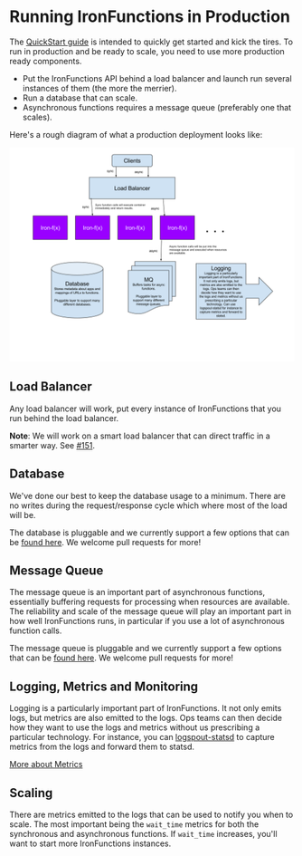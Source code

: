 # Running IronFunctions in Production

The [QuickStart guide](/README.md) is intended to quickly get started and kick the tires. To run in production and be ready to scale, you need
to use more production ready components.

* Put the IronFunctions API behind a load balancer and launch run several instances of them (the more the merrier).
* Run a database that can scale.
* Asynchronous functions requires a message queue (preferably one that scales).

Here's a rough diagram of what a production deployment looks like:

![IronFunctions Architecture Diagram](/docs/assets/architecture.svg)

## Load Balancer

Any load balancer will work, put every instance of IronFunctions that you run behind the load balancer.

**Note**: We will work on a smart load balancer that can direct traffic in a smarter way. See [#151](https://github.com/iron-io/functions/issues/151).

## Database

We've done our best to keep the database usage to a minimum. There are no writes during the request/response cycle which where most of the load will be.

The database is pluggable and we currently support a few options that can be [found here](/docs/databases/). We welcome pull requests for more!

## Message Queue

The message queue is an important part of asynchronous functions, essentially buffering requests for processing when resources are available. The reliability and scale of the message queue will play an important part
in how well IronFunctions runs, in particular if you use a lot of asynchronous function calls.

The message queue is pluggable and we currently support a few options that can be [found here](/docs/mqs/). We welcome pull requests for more!

## Logging, Metrics and Monitoring

Logging is a particularly important part of IronFunctions. It not only emits logs, but metrics are also emitted to the logs. Ops teams can then decide how they want
to use the logs and metrics without us prescribing a particular technology. For instance, you can [logspout-statsd](https://github.com/iron-io/logspout-statsd) to capture metrics
from the logs and forward them to statsd.

[More about Metrics](metrics.md)

## Scaling

There are metrics emitted to the logs that can be used to notify you when to scale. The most important being the `wait_time` metrics for both the
synchronous and asynchronous functions. If `wait_time` increases, you'll want to start more IronFunctions instances.

